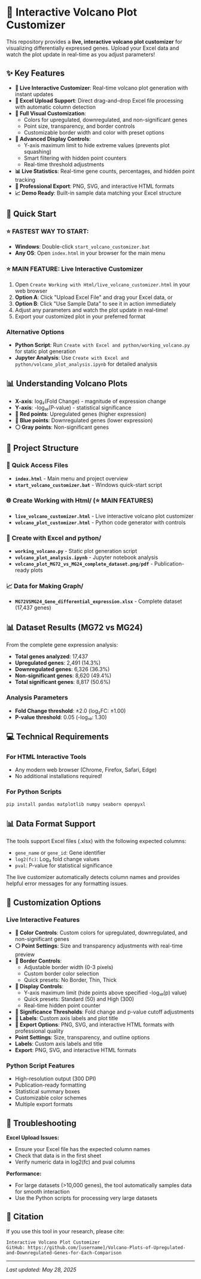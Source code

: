 # 🧬 Interactive Volcano Plot Customizer

This repository provides a **live, interactive volcano plot customizer** for visualizing differentially expressed genes. Upload your Excel data and watch the plot update in real-time as you adjust parameters!

## ✨ Key Features

- **🔴 Live Interactive Customizer**: Real-time volcano plot generation with instant updates
- **📁 Excel Upload Support**: Direct drag-and-drop Excel file processing with automatic column detection
- **🎨 Full Visual Customization**: 
  - Colors for upregulated, downregulated, and non-significant genes
  - Point size, transparency, and border controls
  - Customizable border width and color with preset options
- **📐 Advanced Display Controls**:
  - Y-axis maximum limit to hide extreme values (prevents plot squashing)
  - Smart filtering with hidden point counters
  - Real-time threshold adjustments
- **📊 Live Statistics**: Real-time gene counts, percentages, and hidden point tracking
- **💾 Professional Export**: PNG, SVG, and interactive HTML formats 
- **📈 Demo Ready**: Built-in sample data matching your Excel structure

## 🚀 Quick Start

### ⭐ **FASTEST WAY TO START:**
- **Windows**: Double-click `start_volcano_customizer.bat`
- **Any OS**: Open `index.html` in your browser for the main menu

### ⭐ **MAIN FEATURE: Live Interactive Customizer**
1. Open `Create Working with Html/live_volcano_customizer.html` in your web browser
2. **Option A**: Click "Upload Excel File" and drag your Excel data, or
3. **Option B**: Click "Use Sample Data" to see it in action immediately
4. Adjust any parameters and watch the plot update in real-time!
5. Export your customized plot in your preferred format

### Alternative Options
- **Python Script**: Run `Create with Excel and python/working_volcano.py` for static plot generation
- **Jupyter Analysis**: Use `Create with Excel and python/volcano_plot_analysis.ipynb` for detailed analysis

## 📊 Understanding Volcano Plots
- **X-axis**: log₂(Fold Change) - magnitude of expression change
- **Y-axis**: -log₁₀(P-value) - statistical significance  
- **🔴 Red points**: Upregulated genes (higher expression)
- **🔵 Blue points**: Downregulated genes (lower expression)
- **⚪ Gray points**: Non-significant genes

## 📁 Project Structure

### 🚀 **Quick Access Files**
- **`index.html`** - Main menu and project overview
- **`start_volcano_customizer.bat`** - Windows quick-start script

### 🌐 **Create Working with Html/** (⭐ MAIN FEATURES)
- **`live_volcano_customizer.html`** - Live interactive volcano plot customizer
- **`volcano_plot_customizer.html`** - Python code generator with controls

### 🐍 **Create with Excel and python/**  
- **`working_volcano.py`** - Static plot generation script
- **`volcano_plot_analysis.ipynb`** - Jupyter notebook analysis
- **`volcano_plot_MG72_vs_MG24_complete_dataset.png/pdf`** - Publication-ready plots

### 📈 **Data for Making Graph/**
- **`MG72VSMG24_Gene_differential_expression.xlsx`** - Complete dataset (17,437 genes)

## 📊 Dataset Results (MG72 vs MG24)

From the complete gene expression analysis:

- **Total genes analyzed**: 17,437
- **Upregulated genes**: 2,491 (14.3%)
- **Downregulated genes**: 6,326 (36.3%)
- **Non-significant genes**: 8,620 (49.4%)
- **Total significant genes**: 8,817 (50.6%)

### Analysis Parameters
- **Fold Change threshold**: ±2.0 (log₂FC: ±1.00)
- **P-value threshold**: 0.05 (-log₁₀: 1.30)

## 💻 Technical Requirements

### For HTML Interactive Tools
- Any modern web browser (Chrome, Firefox, Safari, Edge)
- No additional installations required!

### For Python Scripts
```bash
pip install pandas matplotlib numpy seaborn openpyxl
```

## 📊 Data Format Support

The tools support Excel files (.xlsx) with the following expected columns:
- `gene_name` or `gene_id`: Gene identifier
- `log2(fc)`: Log₂ fold change values  
- `pval`: P-value for statistical significance

The live customizer automatically detects column names and provides helpful error messages for any formatting issues.

## 🎨 Customization Options

### Live Interactive Features
- **🎨 Color Controls**: Custom colors for upregulated, downregulated, and non-significant genes
- **⚪ Point Settings**: Size and transparency adjustments with real-time preview
- **🔲 Border Controls**: 
  - Adjustable border width (0-3 pixels)
  - Custom border color selection
  - Quick presets: No Border, Thin, Thick
- **📐 Display Controls**:
  - Y-axis maximum limit (hide points above specified -log₁₀(p) value)
  - Quick presets: Standard (50) and High (300)
  - Real-time hidden point counter
- **📏 Significance Thresholds**: Fold change and p-value cutoff adjustments
- **📝 Labels**: Custom axis labels and plot title
- **💾 Export Options**: PNG, SVG, and interactive HTML formats with professional quality
- **Point Settings**: Size, transparency, and outline options
- **Labels**: Custom axis labels and title
- **Export**: PNG, SVG, and interactive HTML formats

### Python Script Features
- High-resolution output (300 DPI)
- Publication-ready formatting
- Statistical summary boxes
- Customizable color schemes
- Multiple export formats

## 🔧 Troubleshooting

**Excel Upload Issues:**
- Ensure your Excel file has the expected column names
- Check that data is in the first sheet
- Verify numeric data in log2(fc) and pval columns

**Performance:**
- For large datasets (>10,000 genes), the tool automatically samples data for smooth interaction
- Use the Python scripts for processing very large datasets

## 📖 Citation

If you use this tool in your research, please cite:
```
Interactive Volcano Plot Customizer
GitHub: https://github.com/[username]/Volcano-Plots-of-Upregulated-and-Downregulated-Genes-for-Each-Comparison
```

---
*Last updated: May 28, 2025*
